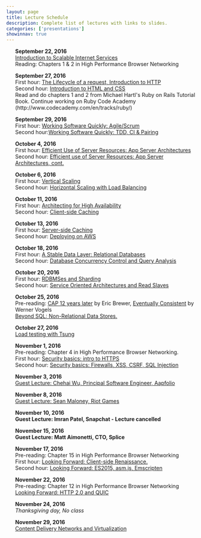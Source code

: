 ```yaml
---
layout: page
title: Lecture Schedule
description: Complete list of lectures with links to slides.
categories: ['presentations']
showinnav: true
---
```


<ul>
	<section>
		<p>
		<b>September 22, 2016<br></b>
		<a href="lecture_2016_09_22.pdf">Introduction to Scalable Internet
			Services</a>
		<br>
		Reading: Chapters 1 & 2 in High Performance Browser Networking<br>
		</p>
	</section>
</ul>

<ul>
	<section>
		<p>
		<b>September 27, 2016<br></b>
		First hour: <a href="lecture_2016_09_27.pdf">The Lifecycle of a request, Introduction to HTTP</a>
		<br>
		Second hour: <a href="lecture_2016_09_27.pdf">Introduction to HTML and CSS</a>
		<br>
		Read and do chapters 1 and 2 from Michael Hartl's Ruby on Rails Tutorial Book.
		Continue working on Ruby Code Academy (http://www.codecademy.com/en/tracks/ruby/)
</section>
</ul>

<ul>
	<section>
		<p>
		<b>September 29, 2016<br></b>
		First hour: <a href="lecture_2016_09_29.pdf">Working Software Quickly:
			Agile/Scrum</a><br>
		Second hour:<a href="lecture_2016_09_29.pdf">Working Software Quickly: TDD, CI &
			Pairing</a><br>
		</p>
	</section>
</ul>




<ul>
	<section>
		<p>
		<b>October 4, 2016<br></b>
		<!-- Pre-reading: <a href="https://cs.uwaterloo.ca/~brecht/papers/getpaper.php?file=eurosys-2007.pdf">Comparing the Performance of Web Server Architectures</a>, Pariag et al.<br> -->
		First hour: <a href="lecture_2016_10_04.pdf">Efficient Use of Server Resources: App Server Architectures</a><br>
		Second hour: <a href="lecture_2016_10_04.pdf">Efficient use of Server Resources: App Server Architectures, cont. </a><br>
		</p>
	</section>
</ul>

<ul>
	<section>
		<p>
		<b>October 6, 2016<br></b>
		First hour: <a href="lecture_2016_10_06.pdf">Vertical Scaling</a><br>
		Second hour: <a href="lecture_2016_10_06.pdf">Horizontal Scaling with Load
			Balancing</a><br>
		</p>
	</section>
</ul>

<ul>
	<section>
		<p>
		<b>October 11, 2016<br></b>
		First hour: <a href="lecture_2016_10_11.pdf">Architecting for High
			Availability</a><br>
		Second hour: <a href="lecture_2016_10_11.pdf">Client-side Caching</a><br>
		</p>
	</section>
</ul>


<ul>
	<section>
		<p>
		<b>October 13, 2016<br></b>
		First hour: <a href="lecture_2016_10_13.pdf">Server-side Caching</a><br>
		Second hour: <a href="lecture_2016_10_13.pdf">Deploying on AWS</a><br>
		</p>
	</section>
</ul>


<ul>
	<section>
		<p>
		<b>October 18, 2016<br></b>
		First hour: <a href="lecture_2016_10_18.pdf">A Stable Data Layer: Relational Databases</a><br>
		Second hour: <a href="lecture_2016_10_18.pdf">Database Concurrency Control and Query Analysis</a><br>
		</p>
	</section>
</ul>


<ul>
	<section>
		<p>
		<b>October 20, 2016<br></b>
		First hour: <a href="lecture_2016_10_20.pdf">RDBMSes and Sharding</a><br>
		Second hour: <a href="lecture_2016_10_20.pdf">Service Oriented Architectures and Read Slaves</a><br>
		</p>
	</section>
</ul>

<ul>
	<section>
		<p>
		<b>October 25, 2016<br></b>
		Pre-reading: 
		<a
		  href="http://www.realtechsupport.org/UB/NP/Numeracy_CAP%2B12Years_2012.pdf"> CAP 12 years later</a> by Eric Brewer, 
	  <a href="vogels.pdf">Eventually Consistent</a> by Werner Vogels<br>
	  <a href="lecture_2016_10_25.pdf"> Beyond SQL: Non-Relational Data Stores.</a><br>
		</p>
	</section>
</ul>

<ul>
	<section>
		<p>
		<b>October 27, 2016<br></b>
		<a href="lecture_2016_10_27.pdf">Load testing with Tsung</a><br>
		</p>
	</section>
</ul>

<ul>
	<section>
		<p>
		<b>November 1, 2016<br></b>
		Pre-reading: Chapter 4 in High Performance Browser Networking.<br>
		First hour: <a href="lecture_2016_11_01.pdf">Security basics: intro to HTTPS</a><br>
		Second hour: <a href="lecture_2015_11_01.pdf">Security basics: Firewalls, XSS, CSRF, SQL Injection</a><br>
		</p>
	</section>
</ul>

<ul>
	<section>
		<p>
		<b>November 3, 2016<br></b>
		<a href="wu_2016.pdf">Guest Lecture: Chehai Wu, Principal Software Engineer, Aapfolio <br></a>
</ul>



<ul>
	<section>
		<p>
		<b>November 8, 2016<br></b>
		<a href="maloney_2016.pdf">Guest Lecture: Sean Maloney, Riot Games <br></a>
		</p>
	</section>
</ul>


<ul>
	<section>
		<p>
		<b>November 10, 2016<br></b>
		<b> Guest Lecture: Imran Patel, Snapchat  - Lecture cancelled</b>
		</p>
	</section>
</ul>
<ul>
	<section>
		<p>
		<b>November 15, 2016<br></b>
		<b >Guest Lecture: Matt Aimonetti, CTO, Splice</b><br>
		</p>
	</section>
</ul>



<ul>
	<section>
		<p>
		<b>November 17, 2016<br></b>
		Pre-reading: Chapter 15 in High Performance Browser Networking<br>
		First hour: <a href="lecture_2016_11_17.pdf">Looking Forward: Client-side Renaissance.</a><br>
		Second hour: <a href="lecture_2016_11_17.pdf">Looking Forward: ES2015, asm.js, Emscripten</a><br>
		</p>
	</section>
</ul>
<ul>
	<section>
		<p>
		<b>November 22, 2016<br></b>
		Pre-reading: Chapter 12 in High Performance Browser Networking<br>
		<a href="lecture_2016_11_22.pdf">Looking Forward: HTTP 2.0 and QUIC</a><br>
		</p>
	</section>
</ul>



<ul>
	<section>
		<p>
		<b>November 24, 2016<br></b>
		<em>Thanksgiving day, No class</em>
		</p>
	</section>
</ul>



<ul>
	<section>
		<p>
		<b>November 29, 2016<br></b>
		<a href="lecture_2016_11_29.pdf">Content Delivery Networks and Virtualization</a><br>
		</p>
	</section>
</ul>

